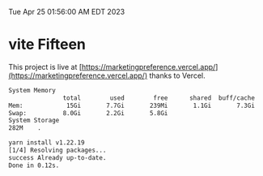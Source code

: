 Tue Apr 25 01:56:00 AM EDT 2023

# vite Fifteen


This project is live at [https://marketingpreference.vercel.app/](https://marketingpreference.vercel.app/) thanks to Vercel.

```bash
System Memory
               total        used        free      shared  buff/cache   available
Mem:            15Gi       7.7Gi       239Mi       1.1Gi       7.3Gi       6.2Gi
Swap:          8.0Gi       2.2Gi       5.8Gi
System Storage
282M	.
```
```bash
yarn install v1.22.19
[1/4] Resolving packages...
success Already up-to-date.
Done in 0.12s.
```
